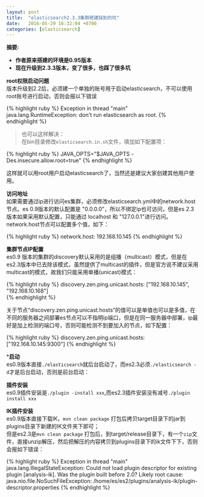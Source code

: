 ```yaml
---
layout: post
title:  "elasticsearch2.3.3集群搭建踩到的坑"
date:   2016-05-29 16:32:04 +0700
categories: [elasticsearch]
---
```

 
**摘要:**  

* **作者原来搭建的环境是0.95版本**
* **现在升级到2.3.3版本，变了很多，也踩了很多坑**


**root权限启动问题**  
版本升级到2.2后，必须建一个单独的账号用于启动elasticsearch，不可以使用root账号进行启动，否则会报以下错误   
  
{% highlight ruby %} 
Exception in thread "main" java.lang.RuntimeException: don't run elasticsearch as root.
{% endhighlight %} 

> 也可以这样解决：  
在bin目录修改`elasticsearch.in.sh`文件，填加如下配置项：  
>
{% highlight ruby %} 
JAVA_OPTS="$JAVA_OPTS -Des.insecure.allow.root=true"
{% endhighlight %} 
>
这样就可以用root用户启动elasticsearch了，当然还是建议大家创建其他用户使用。

**访问地址**  
如果需要通过ip进行访问es集群，必须修改elasticsearch.yml中的network.host节点。es 0.9版本的默认配置是 "0.0.0.0"，所以不绑定ip也可访问，但是es 2.3版本如果采用默认配置，只能通过 localhost 和 "127.0.0.1"进行访问。  
network.host节点可以配置多个值，如下：  

{% highlight ruby %} 
network.host: 192.168.10.145
{% endhighlight %}

**集群节点IP配置**  
es0.9 版本的集群的discovery默认采用的是组播（multicast）模式，但是在es2.3版本中已去除该模式，虽然提供了multicast的插件，但是官方说不建议采用multicast的模式，故我们只能采用单播(unicast)模式：  

{% highlight ruby %}
discovery.zen.ping.unicast.hosts: ["192.168.10.145", "192.168.10.168"]  
{% endhighlight %}  

关于节点“discovery.zen.ping.unicast.hosts”的值可以是单值也可以是多值，在不同的服务器之间部署es节点可以不指明ip端口，但是在同一服务器中部署，ip最好是加上检测的端口号，否则可能检测不到要加入的节点，如下配置：  

{% highlight ruby %}
discovery.zen.ping.unicast.hosts: ["192.168.10.145:9300"]
{% endhighlight %}
 
***启动**  
es0.9版本直接`./elasticsearch`就后台启动了，而es2.3必须`./elasticsearch -d`才是后台启动，否则是前台启动：  

**插件安装**  
es0.9插件安装是`./plugin -install xxx`,而es2.3插件安装没有减号`./plugin install xxx`

**IK插件安装**  
es0.9版本直接下载IK，`mvn clean package` 打包后拷贝target目录下的jar到plugins目录下新建的IK文件夹下即可；  
但是es2.3是`mvn clean package` 打包后，到target/release目录下，有一个`zip`文件，直接unzip解压，然后把解压的内容拷贝到plugins目录下的ik文件下下，否则会报如下错误：  

{% highlight ruby %}
Exception in thread "main" java.lang.IllegalStateException: Could not load plugin descriptor for existing plugin [analysis-ik]. Was the plugin built before 2.0?
Likely root cause: java.nio.file.NoSuchFileException: /home/es/es2/plugins/analysis-ik/plugin-descriptor.properties
{% endhighlight %}